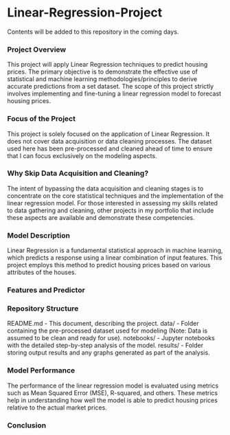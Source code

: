 # Linear-Regression-Project

Contents will be added to this repository in the coming days.

### Project Overview
This project will apply Linear Regression techniques to predict housing prices. The primary objective is to demonstrate the effective use of statistical and machine learning methodologies/principles to derive accurate predictions from a set dataset. The scope of this project strictly involves implementing and fine-tuning a linear regression model to forecast housing prices.

### Focus of the Project
This project is solely focused on the application of Linear Regression. It does not cover data acquisition or data cleaning processes. The dataset used here has been pre-processed and cleaned ahead of time to ensure that I can focus exclusively on the modeling aspects.

### Why Skip Data Acquisition and Cleaning?
The intent of bypassing the data acquisition and cleaning stages is to concentrate on the core statistical techniques and the implementation of the linear regression model. For those interested in assessing my skills related to data gathering and cleaning, other projects in my portfolio that include these aspects are available and demonstrate these competencies.

### Model Description
Linear Regression is a fundamental statistical approach in machine learning, which predicts a response using a linear combination of input features. This project employs this method to predict housing prices based on various attributes of the houses.

### Features and Predictor


### Repository Structure
README.md - This document, describing the project.
data/ - Folder containing the pre-processed dataset used for modeling (Note: Data is assumed to be clean and ready for use).
notebooks/ - Jupyter notebooks with the detailed step-by-step analysis of the model.
results/ - Folder storing output results and any graphs generated as part of the analysis.

### Model Performance
The performance of the linear regression model is evaluated using metrics such as Mean Squared Error (MSE), R-squared, and others. These metrics help in understanding how well the model is able to predict housing prices relative to the actual market prices.

### Conclusion
